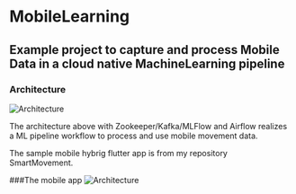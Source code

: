 # MobileLearning

## Example project to capture and process Mobile Data in a cloud native MachineLearning pipeline

### Architecture
![Architecture](https://raw.githubusercontent.com/juergen1976/MobileLearning/master/images/AirflowArchitecture.jpg)

The architecture above with Zookeeper/Kafka/MLFlow and Airflow realizes a ML pipeline workflow to process and
use mobile movement data.

The sample mobile hybrig flutter app is from my repository SmartMovement.

###The mobile app
![Architecture](https://raw.githubusercontent.com/juergen1976/MobileLearning/master/images/SmartMovementFlutterApp.jpg)

